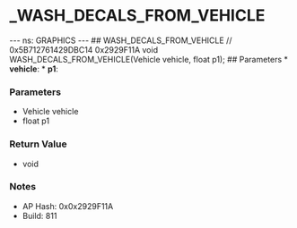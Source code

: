 # _WASH_DECALS_FROM_VEHICLE

--- ns: GRAPHICS --- ## WASH_DECALS_FROM_VEHICLE  // 0x5B712761429DBC14 0x2929F11A void WASH_DECALS_FROM_VEHICLE(Vehicle vehicle, float p1);   ## Parameters * **vehicle**: * **p1**:

### Parameters
* Vehicle vehicle
* float p1

### Return Value
* void

### Notes
* AP Hash: 0x0x2929F11A
* Build: 811

